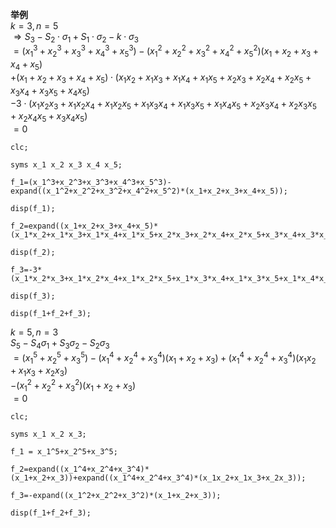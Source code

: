 **举例**  
 $k=3, n=5$   
 $\Rightarrow S_3-S_2\cdot\sigma_1+S_1\cdot\sigma_2-k\cdot\sigma_3$   
 $=(x_1^3+x_2^3+x_3^3+x_4^3+x_5^3)-(x_1^2+x_2^2+x_3^2+x_4^2+x_5^2)(x_1+x_2+x_3+x_4+x_5)$   
 $+(x_1+x_2+x_3+x_4+x_5)\cdot(x_1x_2+x_1x_3+x_1x_4+x_1x_5+x_2x_3+x_2x_4+x_2x_5+x_3x_4+x_3x_5+x_4x_5)$   
 $-3\cdot(x_1x_2x_3+x_1x_2x_4+x_1x_2x_5+x_1x_3x_4+x_1x_3x_5+x_1x_4x_5+x_2x_3x_4+x_2x_3x_5+x_2x_4x_5+x_3x_4x_5)$   
 $=0$   
  
```  
clc;  
  
syms x_1 x_2 x_3 x_4 x_5;  
  
f_1=(x_1^3+x_2^3+x_3^3+x_4^3+x_5^3)-expand((x_1^2+x_2^2+x_3^2+x_4^2+x_5^2)*(x_1+x_2+x_3+x_4+x_5));  
  
disp(f_1);  
  
f_2=expand((x_1+x_2+x_3+x_4+x_5)*(x_1*x_2+x_1*x_3+x_1*x_4+x_1*x_5+x_2*x_3+x_2*x_4+x_2*x_5+x_3*x_4+x_3*x_5+x_4*x_5));  
  
disp(f_2);  
  
f_3=-3*(x_1*x_2*x_3+x_1*x_2*x_4+x_1*x_2*x_5+x_1*x_3*x_4+x_1*x_3*x_5+x_1*x_4*x_5+x_2*x_3*x_4+x_2*x_3*x_5+x_2*x_4*x_5+x_3*x_4*x_5);  
  
disp(f_3);  
  
disp(f_1+f_2+f_3);  
```  
  
 $k=5, n=3$   
 $S_5-S_4\sigma_1+S_3\sigma_2-S_2\sigma_3$   
 $=(x_1^5+x_2^5+x_3^5)-(x_1^4+x_2^4+x_3^4)(x_1+x_2+x_3)+(x_1^4+x_2^4+x_3^4)(x_1x_2+x_1x_3+x_2x_3)$   
 $-(x_1^2+x_2^2+x_3^2)(x_1+x_2+x_3)$   
 $=0$   
```  
clc;  
  
syms x_1 x_2 x_3;  
  
f_1 = x_1^5+x_2^5+x_3^5;  
  
f_2=expand((x_1^4+x_2^4+x_3^4)*(x_1+x_2+x_3))+expand((x_1^4+x_2^4+x_3^4)*(x_1x_2+x_1x_3+x_2x_3));  
  
f_3=-expand((x_1^2+x_2^2+x_3^2)*(x_1+x_2+x_3));  
  
disp(f_1+f_2+f_3);  
```  
